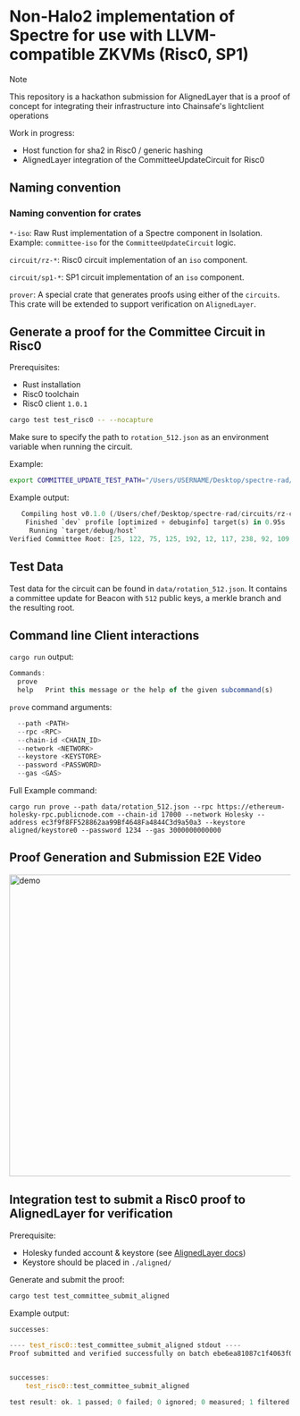 # Non-Halo2 implementation of Spectre for use with LLVM-compatible ZKVMs (Risc0, SP1)

> [!NOTE]
> This repository is a hackathon submission for AlignedLayer that is a proof of concept for integrating their infrastructure into Chainsafe's lightclient operations

Work in progress:

- Host function for sha2 in Risc0 / generic hashing
- AlignedLayer integration of the CommitteeUpdateCircuit for Risc0

## Naming convention

### Naming convention for crates

`*-iso`: Raw Rust implementation of a Spectre component in Isolation. Example: `committee-iso` for the `CommitteeUpdateCircuit` logic.

`circuit/rz-*`: Risc0 circuit implementation of an `iso` component.

`circuit/sp1-*`: SP1 circuit implementation of an `iso` component.


`prover`: A special crate that generates proofs using either of the `circuits`. This crate will be extended to support verification on `AlignedLayer`.

## Generate a proof for the Committee Circuit in Risc0

Prerequisites:

- Rust installation
- Risc0 toolchain
- Risc0 client `1.0.1`

```bash
cargo test test_risc0 -- --nocapture
```

Make sure to specify the path to `rotation_512.json` as an environment variable when running the circuit.

Example:

```bash
export COMMITTEE_UPDATE_TEST_PATH="/Users/USERNAME/Desktop/spectre-rad/data/rotation_512.json"
```


Example output:

```rust
   Compiling host v0.1.0 (/Users/chef/Desktop/spectre-rad/circuits/rz-committee/host)
    Finished `dev` profile [optimized + debuginfo] target(s) in 0.95s
     Running `target/debug/host`
Verified Committee Root: [25, 122, 75, 125, 192, 12, 117, 238, 92, 109, 3, 192, 224, 63, 84, 28, 196, 131, 90, 32, 180, 39, 160, 7, 188, 177, 162, 100, 181, 205, 38, 142]
```

## Test Data

Test data for the circuit can be found in `data/rotation_512.json`. 
It contains a committee update for Beacon with `512` public keys, a merkle branch and the resulting root.

## Command line Client interactions
`cargo run` output:

```js
Commands:
  prove  
  help   Print this message or the help of the given subcommand(s)
```

`prove` command arguments:

```js
  --path <PATH>
  --rpc <RPC>
  --chain-id <CHAIN_ID>
  --network <NETWORK>
  --keystore <KEYSTORE>
  --password <PASSWORD>
  --gas <GAS>
```

Full Example command:

```
cargo run prove --path data/rotation_512.json --rpc https://ethereum-holesky-rpc.publicnode.com --chain-id 17000 --network Holesky --address ec3f9f8FF528862aa99Bf4648Fa4844C3d9a50a3 --keystore aligned/keystore0 --password 1234 --gas 3000000000000
```

## Proof Generation and Submission E2E Video

<img src="https://github.com/jonas089/spectre-rad/blob/master/resources/demo.gif" alt="demo" height="540" width="960"/>

## Integration test to submit a Risc0 proof to AlignedLayer for verification

Prerequisite:
- Holesky funded account & keystore (see [AlignedLayer docs](https://docs.alignedlayer.com/))
- Keystore should be placed in `./aligned/`

Generate and submit the proof:

```bash
cargo test test_committee_submit_aligned
```

Example output:

```rust
successes:

---- test_risc0::test_committee_submit_aligned stdout ----
Proof submitted and verified successfully on batch ebe6ea81087c1f4063f0a1d3b632e64be6925d8903fd1acacfede0241427e459


successes:
    test_risc0::test_committee_submit_aligned

test result: ok. 1 passed; 0 failed; 0 ignored; 0 measured; 1 filtered out; finished in 687.50s
```
